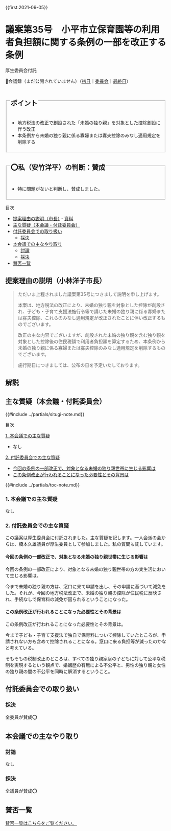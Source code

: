 {{first:2021-09-05}}

# 議案第35号　小平市立保育園等の利用者負担額に関する条例の一部を改正する条例

<i class="fa fa-gavel" aria-hidden="true"></i> 厚生委員会付託

<p id="read-kaigiroku">📄会議録（まだ公開されていません）（<a href="https://ssp.kaigiroku.net/tenant/kodaira/SpMinuteView.html?council_id=1225&schedule_id=2&minute_id=237&is_search=true">初日</a>｜<a href="https://ssp.kaigiroku.net/tenant/kodaira/SpMinuteView.html?council_id=1219&schedule_id=2&minute_id=2&is_search=true">委員会</a>｜<a href="https://ssp.kaigiroku.net/tenant/kodaira/SpMinuteView.html?council_id=1225&schedule_id=6&minute_id=21&is_search=true">最終日</a>）</p>

<fieldset class="pnt">
  <legend><h2>ポイント</h2></legend>

- 地方税法の改正で創設された「未婚の独り親」を対象とした控除創設に伴う改正
- 本条例から未婚の独り親に係る寡婦または寡夫控除のみなし適用規定を削除する

</fieldset>

<fieldset class="sanpi">
  <legend><h2>⭕️私（安竹洋平）の判断：賛成</h2></legend>

- 特に問題がないと判断し、賛成しました。

</fieldset>

<div class="toc">

目次

- [提案理由の説明（市長）](#提案理由の説明市長)・[資料](#資料)
- [主な質疑（本会議・付託委員会）](#主な質疑本会議付託委員会)
- [付託委員会での取り扱い](#付託委員会での取り扱い)
  - [採決](#採決)
- [本会議での主なやり取り](#本会議での主なやり取り)
  - [討論](#討論)
  - [採決](#採決-1)
- [賛否一覧](#賛否一覧)

</div>

## 提案理由の説明（小林洋子市長）
> ただいま上程されました議案第35号につきまして説明を申し上げます。
>
>本案は、地方税法の改正により、未婚の独り親を対象とした控除が創設され、子ども・子育て支援法施行令等で講じた未婚の独り親に係る寡婦または寡夫控除、これらのみなし適用規定が改正されたことに伴い改正するものでございます。
>
>改正の主な内容でございますが、創設された未婚の独り親を含む独り親を対象とした控除後の住民税額で利用者負担額を算定するため、本条例から未婚の独り親に係る寡婦または寡夫控除のみなし適用規定を削除するものでございます。
>
>施行期日につきましては、公布の日を予定いたしております。

## 解説

<div class="ippan-situgi">

## 主な質疑（本会議・付託委員会）
{{#include ../partials/situgi-note.md}}


<div class="toc">

目次

[1. 本会議での主な質疑](#1-本会議での主な質疑)

- なし

[2. 付託委員会での主な質疑](#2-付託委員会での主な質疑)

- [今回の条例の一部改正で、対象となる未婚の独り親世帯に生じる影響は](#今回の条例の一部改正で対象となる未婚の独り親世帯に生じる影響は)
- [この条例改正が行われることになった必要性とその背景は](#この条例改正が行われることになった必要性とその背景は)

{{#include ../partials/toc-note.md}}

</div>

### 1. 本会議での主な質疑
なし

### 2. 付託委員会での主な質疑

この議案は厚生委員会に付託されました。主な質疑を記します。一人会派の会からは、橋本久雄議員が厚生委員として参加しました。私の質問も託しています。

#### 今回の条例の一部改正で、対象となる未婚の独り親世帯に生じる影響は

<div class="bln bleft" data-speaker="他会派の議員">

今回の条例の一部改正により、対象となる未婚の独り親世帯の方の実生活において生じる影響は。

</div>

<div class="bln bright" data-speaker="保育課長（森田）">

今まで未婚の独り親の方は、窓口に来て申請を出し、その申請に基づいて減免をした。それが、今回の地方税法改正で、未婚の独り親の控除が住民税に反映され、手続なしで保育料の減免が図られるということになった。

</div>

#### この条例改正が行われることになった必要性とその背景は

<div class="bln bleft" data-speaker="他会派の議員">

この条例改正が行われることになった必要性とその背景は。

</div>

<div class="bln bright" data-speaker="保育課長（森田）">

今まで子ども・子育て支援法で独自で保育料について控除していたところが、申請されない方も含めて控除されることになる。窓口に来る負担等が減ったのかなと考えている。

</div>

<div class="bln bright" data-speaker="子ども家庭部長（伊藤）">

そもそもの税制改正のところは、すべての独り親家庭の子どもに対して公平な税制を実現するという観点で、婚姻歴の有無による不公平と、男性の独り親と女性の独り親の間の不公平を同時に解消するということ。

</div>

</div>

## 付託委員会での取り扱い
### 採決
全委員が賛成⭕️

## 本会議での主なやり取り
### 討論
なし

### 採決
全議員が賛成⭕️

## 賛否一覧
[賛否一覧はこちらをご覧ください。](./index.md#賛否)

